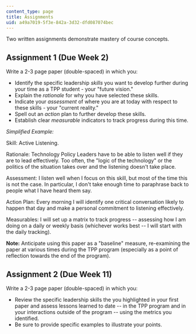 ```yaml
---
content_type: page
title: Assignments
uid: a49a7019-5f3e-842a-3d32-dfd087074bec
---
```


Two written assignments demonstrate mastery of course concepts.

Assignment 1 (Due Week 2)
-------------------------

Write a 2-3 page paper (double-spaced) in which you:

*   Identify the specific leadership _skills_ you want to develop further during your time as a TPP student - your "future vision."
*   Explain the _rationale_ for why you have selected these skills.
*   Indicate your _assessment_ of where you are at today with respect to these skills - your "current reality."
*   Spell out an _action_ plan to further develop these skills.
*   Establish clear _measurable_ indicators to track progress during this time.

_Simplified Example:_

Skill: Active Listening.

Rationale: Technology Policy Leaders have to be able to listen well if they are to lead effectively. Too often, the "logic of the technology" or the politics of the situation takes over and the listening doesn't take place.

Assessment: I listen well when I focus on this skill, but most of the time this is not the case. In particular, I don't take enough time to paraphrase back to people what I have heard them say.

Action Plan: Every morning I will identify one critical conversation likely to happen that day and make a personal commitment to listening effectively.

Measurables: I will set up a matrix to track progress -- assessing how I am doing on a daily or weekly basis (whichever works best -- I will start with the daily tracking).

**Note:** Anticipate using this paper as a "baseline" measure, re-examining the paper at various times during the TPP program (especially as a point of reflection towards the end of the program).

Assignment 2 (Due Week 11)
--------------------------

Write a 2-3 page paper (double-spaced) in which you:

*   Review the specific leadership skills the you highlighted in your first paper and assess lessons learned to date -- in the TPP program and in your interactions outside of the program -- using the metrics you identified.
*   Be sure to provide specific examples to illustrate your points.